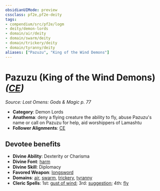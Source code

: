 ```yaml
---
obsidianUIMode: preview
cssclass: pf2e,pf2e-deity
tags:
- compendium/src/pf2e/logm
- deity/demon-lords
- domain/air/deity
- domain/swarm/deity
- domain/trickery/deity
- domain/tyranny/deity
aliases: ["Pazuzu", "King of the Wind Demons"]
---
```

# Pazuzu (King of the Wind Demons) *([CE](rules/traits/ce-b1.md "Chaotic Evil Alignment Trait"))*  
*Source: Lost Omens: Gods & Magic p. 77*  

- **Category**: Demon Lords
- **Anathema**: deny a flying creature the ability to fly, abuse Pazuzu's name or call on Pazuzu for help, aid worshippers of Lamashtu
- **Follower Alignments**: [CE](rules/traits/ce-b1.md "Chaotic Evil Alignment Trait")

## Devotee benefits

- **Divine Ability**: Dexterity or Charisma
- **Divine Font**: [harm](harm.md)
- **Divine Skill**: Diplomacy
- **Favored Weapon**: [longsword](longsword.md)
- **Domains**: [air](Reference/Compendium/Setting/domains.md#Air), [swarm](Reference/Compendium/Setting/domains.md#Swarm), [trickery](Reference/Compendium/Setting/domains.md#Trickery), [tyranny](Reference/Compendium/Setting/domains.md#Tyranny)
- **Cleric Spells**: 1st: [gust of wind](gust-of-wind.md); 3rd: [suggestion](suggestion.md); 4th: [fly](Reference/Compendium/Spells/fly.md)